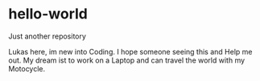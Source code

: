 # hello-world
Just another repository

Lukas here, im new into Coding. I hope someone seeing this and Help me out. 
My dream ist to work on a Laptop and can travel the world with my Motocycle.
